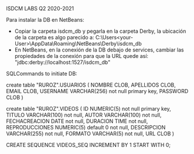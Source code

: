 ISDCM LABS Q2 2020-2021

Para instalar la DB en NetBeans:

- Copiar la carpeta isdcm_db y pegarla en la carpeta Derby, la ubicación de la carpeta es algo parecido a: C:\Users\<your-User>\AppData\Roaming\NetBeans\Derby\isdcm_db
- En NetBeans, en la conexión de la DB debajo de services, cambiar las propiedades de la conexión para que la URL quede así: "jdbc:derby://localhost:1527/isdcm_db"

SQLCommands to initiate DB:

create table "RUROZ".USUARIOS
(
	NOMBRE CLOB,
	APELLIDOS CLOB,
	EMAIL CLOB,
	USERNAME VARCHAR(256) not null primary key,
	PASSWORD CLOB
)

create table "RUROZ".VIDEOS
(
	ID NUMERIC(5) not null primary key,
	TITULO VARCHAR(100) not null,
	AUTOR VARCHAR(100) not null,
	FECHACREACION DATE not null,
	DURACION TIME not null,
	REPRODUCCIONES NUMERIC(5) default 0 not null,
	DESCRIPCION VARCHAR(255) not null,
	FORMATO VARCHAR(5) not null,
	URL CLOB
)

CREATE SEQUENCE VIDEOS_SEQ INCREMENT BY 1 START WITH 0;
